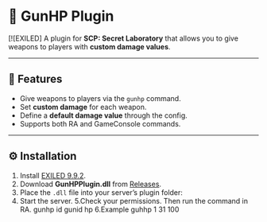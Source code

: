 # 🔫 GunHP Plugin

[![EXILED]
A plugin for **SCP: Secret Laboratory** that allows you to give weapons to players with **custom damage values**.

---

## 📌 Features
- Give weapons to players via the `gunhp` command.
- Set **custom damage** for each weapon.
- Define a **default damage value** through the config.
- Supports both RA and GameConsole commands.

---

## ⚙️ Installation
1. Install [EXILED 9.9.2](https://github.com/ExMod-Team/EXILED/releases/tag/v9.9.2).
2. Download **GunHPPlugin.dll** from [Releases](./releases).
3. Place the `.dll` file into your server’s plugin folder:
4. Start the server.
5.Check your permissions. Then run the command in RA. gunhp id gunid hp
6.Example guhhp 1 31 100

